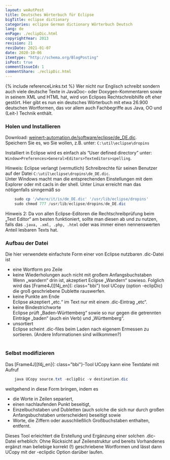 ```yaml
---
layout: weAutPost
title: Deutsches Wörterbuch für Eclipse
bigTitle: eclipse dictionary
categories: eclipse German dictionary Wörterbuch Deutsch
lang: de
enPage: ./eclipDic.html 
copyrightYear: 2013
revision: 21
reviDate: 2021-01-07
date: 2020-10-06
itemtype: "http://schema.org/BlogPosting"
isPost: true
commentIssueId: 1
commentShare: ./eclipDic.html
---
```

{% include referenceLinks.txt %}
Wer nicht nur Englisch schreibt sondern auch viele deutsche Texte in JavaDoc-
oder Doxygen-Kommentaren<!--more--> sowie in seinem XML und HTML hat,
wird von Eclipses
Rechtschreibhilfe oft eher gestört. Hier gibt es nun ein deutsches Wörterbuch
mit etwa 26.900 deutschen Wortformen, das vor allem auch Fachbegriffe aus
Java, OO und (Leit-) Technik enthält.

### Holen und Installieren
Download: [weinert-automation.de/software/eclipse/de_DE.dic](https://weinert-automation.de/software/eclipse/de_DE.dic).<br />
Speichern Sie es, wo Sie wollen, z.B. unter: `C:\util\eclipse\dropins`

Installiert in Eclipse wird es einfach als “User defined directory” unter: `Window>Preferences>General>Editors>Texteditors>spelling`.

Hinweis: Eclipse verlangt (vermutlich) Schreibrechte für seinen Benutzer
auf der Datei `C:\util\eclipse\dropins\de_DE.dic`. <br />
Unter Windows macht man die entsprechenden Einstellungen mit dem Explorer 
oder mit cacls in der shell. Unter Linux erreicht man das nötigenfalls 
sinngemäß so
```powershell
    sudo cp '/where/it/is/de_DE.dic' '/usr/lib/eclipse/dropins'
    sudo chmod 777 /usr/lib/eclipse/dropins/de_DE.dic
```
Hinweis 2: Da von allen Eclipse-Editoren die Rechtschreibprüfung beim „Text Editor“ am besten funktioniert, sollte man diesen ab und zu nutzen, falls das `.java, .xml, .php, .html`  oder was immer einen nennenswerten Anteil lesbaren Texts hat.

### Aufbau der Datei
Die hier verwendete einfachste Form einer von Eclipse nutzbaren 
.dic-Datei ist
- eine Wortform pro Zeile
- keine Wiederholungen auch nicht mit großem Anfangsbuchstaben   
  Wenn „wandern“ drin ist, akzeptiert Eclipse „Wandern“ sowieso. Folglich
  wird das [Frame4J][f4j_en]{: class="bbi"} tool 
  UCopy (option -eclipDic) die groß geschriebene Dublette rauswerfen.
- keine Punkte am Ende   
  Eclipse akzeptiert „etc.“ im Text nur mit einem .dic-Eintrag „etc“.
- keine Bindestrichworte   
  Eclipse prüft „Baden-Württemberg“ sowie so nur gegen die getrennten 
  Einträge „baden“ (auch ein Verb) und „Württemberg“.
- unsortiert   
  Eclipse scheint .dic-files beim Laden nach eigenem Ermessen zu sortieren.
  (Andere Informationen sind willkommen?)   
  &nbsp; 
  
### Selbst modifizieren
 
Das [Frame4J][f4j_en]{: class="bbi"}-Tool UCopy kann eine Textdatei mit Aufruf
```powershell
    java UCopy source.txt -eclipDic -v destination.dic
```
weitgehend in diese Form bringen, indem es
- die Worte in Zeilen separiert,
- einen nachlaufenden Punkt beseitigt,
- Einzelbuchstaben und Dubletten (auch solche die sich nur durch großen
  Anfangsbuchstaben unterscheiden) beseitigt sowie 
- Worte, die Ziffern oder ausschließlich Großbuchstaben enthalten, entfernt.

Dieses Tool erleichtert die Erstellung und Ergänzung einer solchen 
.dic-Datei erheblich: Ohne Rücksicht auf Zeilenstruktur und bereits
Vorhandenes ergänzt man beliebige korrekt (!) geschriebene Wortformen und 
lässt dann UCopy mit der -eclipdic Option darüber laufen.
